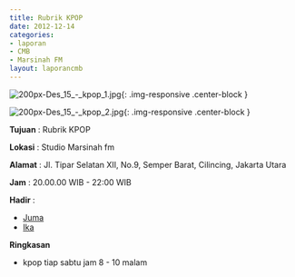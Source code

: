 ```yaml
---
title: Rubrik KPOP
date: 2012-12-14
categories:
- laporan
- CMB
- Marsinah FM
layout: laporancmb
---
```


![200px-Des_15_-_kpop_1.jpg](/uploads/200px-Des_15_-_kpop_1.jpg){: .img-responsive .center-block }

![200px-Des_15_-_kpop_2.jpg](/uploads/200px-Des_15_-_kpop_2.jpg){: .img-responsive .center-block }


**Tujuan** : Rubrik KPOP 

**Lokasi** : Studio Marsinah fm 

**Alamat** : Jl. Tipar Selatan XII, No.9, Semper Barat, Cilincing, Jakarta Utara 

**Jam** : 20.00.00 WIB - 22:00 WIB 

**Hadir** :
* [Juma](http://wiki.ciptamedia.org/wiki/Juma)
* [Ika](http://wiki.ciptamedia.org/wiki/Ika)

**Ringkasan**  
* kpop tiap sabtu jam 8 - 10 malam
